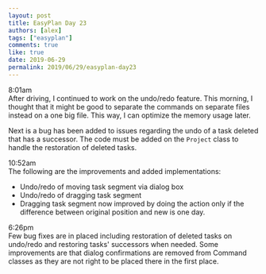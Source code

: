 ```yaml
---
layout: post
title: EasyPlan Day 23
authors: [alex]
tags: ["easyplan"]
comments: true
like: true
date: 2019-06-29
permalink: 2019/06/29/easyplan-day23
---
```

8:01am  
After driving, I continued to work on the undo/redo feature. This morning, I thought that it might be good to separate the commands on separate files instead on a one big file. This way, I can optimize the memory usage later.

Next is a bug has been added to issues regarding the undo of a task deleted that has a successor. The code must be added on the ```Project``` class to handle the restoration of deleted tasks.

10:52am  
The following are the improvements and added implementations:

- Undo/redo of moving task segment via dialog box
- Undo/redo of dragging task segment
- Dragging task segment now improved by doing the action only if the difference between original position and new is one day.

6:26pm  
Few bug fixes are in placed including restoration of deleted tasks on undo/redo and restoring tasks' successors when needed. Some improvements are that dialog confirmations are removed from Command classes as they are not right to be placed there in the first place.
